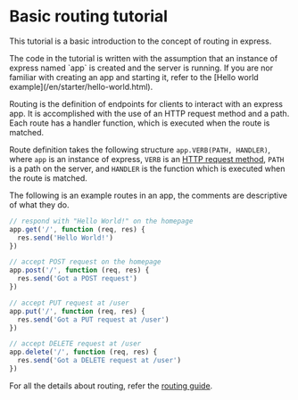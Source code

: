 # Basic routing tutorial

This tutorial is a basic introduction to the concept of routing in express.

<div class="doc-box doc-notice">
The code in the tutorial is written with the assumption that an instance of express named `app` is created and the server is running. If you are nor familiar with creating an app and starting it, refer to the [Hello world example](/en/starter/hello-world.html).
</div>

Routing is the definition of endpoints for clients to interact with an express app. It is accomplished with the use of an HTTP request method and a path. Each route has a handler function, which is executed when the route is matched.

Route definition takes the following structure `app.VERB(PATH, HANDLER)`, where `app` is an instance of express, `VERB` is an [HTTP request method](http://en.wikipedia.org/wiki/Hypertext_Transfer_Protocol), `PATH` is a path on the server, and `HANDLER` is the function which is executed when the route is matched.

The following is an example routes in an app, the comments are descriptive of what they do.

```js
// respond with "Hello World!" on the homepage
app.get('/', function (req, res) {
  res.send('Hello World!')
})

// accept POST request on the homepage
app.post('/', function (req, res) {
  res.send('Got a POST request')
})

// accept PUT request at /user
app.put('/', function (req, res) {
  res.send('Got a PUT request at /user')
})

// accept DELETE request at /user
app.delete('/', function (req, res) {
  res.send('Got a DELETE request at /user')
})

```

For all the details about routing, refer the [routing guide](/en/guide/routing.html).
